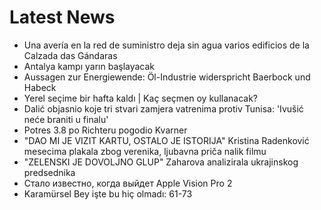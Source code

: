 # Latest News
-  Una avería en la red de suministro deja sin agua varios edificios de la Calzada das Gándaras
-  Antalya kampı yarın başlayacak
-  Aussagen zur Energiewende: Öl-Industrie widerspricht Baerbock und Habeck
-  Yerel seçime bir hafta kaldı | Kaç seçmen oy kullanacak?
-  Dalić objasnio koje tri stvari zamjera vatrenima protiv Tunisa: 'Ivušić neće braniti u finalu'
-  Potres 3.8 po Richteru pogodio Kvarner
-  "DAO MI JE VIZIT KARTU, OSTALO JE ISTORIJA" Kristina Radenković mesecima plakala zbog verenika, ljubavna priča nalik filmu
-  &quot;ZELENSKI JE DOVOLJNO GLUP&quot; Zaharova analizirala ukrajinskog predsednika
-  Стало известно, когда выйдет Apple Vision Pro 2
-  Karamürsel Bey işte bu hiç olmadı: 61-73
